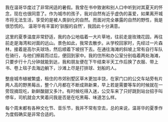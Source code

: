 我在温哥华度过了非常闲适的暑假。我曾在书中致谢和别人口中听到对其夏天的怀念，现在也很同意了。作为城市的孩子，我对自然有近乎虚伪的喜爱，如果离开城市将无法生活，享受的是被人类驯化的自然。而面对完全暴露的自然的野性，我是很恐慌的。 温哥华有丰富的‘驯服的自然’，我因此十分满意。

这里的夏季温度非常舒适，我的办公地临着一大片草地，往前走是玫瑰花园，再往前走是海湾和对面的远山。景色如此，我常去散步。从学校回家时，先经过一片森林，接着是高尔夫球场，然后顺着下坡拐下去。在通往海滩的斜坡上常有自行车队在骑行，与他们擦肩而过后，便回到家中。我的住所和办公室分别临着两处海滩，只要步行十几分钟就能到达，我和朋友便在下午结束半天工作后换了衣服、带上书、卷上毯子去海边躺下，沙滩上尽是打排球、划船的人。

整座城市植被繁盛，租住的市郊别墅区草木更加丰饶，在家门口的公交车站旁有片两人高的野黑莓丛，整个八月都在不断成熟新果，早上若是需要等车的时候就在一旁现摘现吃，新鲜酸甜又多汁。有时候吃得入迷，公交车来了只好跳到站台招手叫停车，司机就会大笑着问我是否是在吃黑莓、味道怎么样。

每个周末都有各种文化节、音乐节，我并不常有空去，总的来说，温哥华的夏季作为度假确实是非常合适的。
